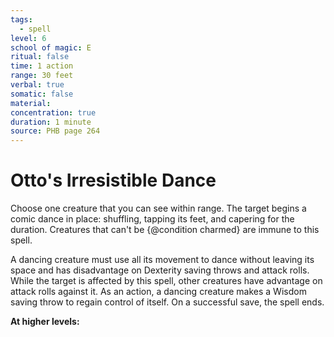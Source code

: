 ```yaml
---
tags:
  - spell
level: 6
school of magic: E
ritual: false
time: 1 action
range: 30 feet
verbal: true
somatic: false
material: 
concentration: true
duration: 1 minute
source: PHB page 264
---
```

# Otto's Irresistible Dance
Choose one creature that you can see within range. The target begins a comic dance in place: shuffling, tapping its feet, and capering for the duration. Creatures that can't be {@condition charmed} are immune to this spell.

A dancing creature must use all its movement to dance without leaving its space and has disadvantage on Dexterity saving throws and attack rolls. While the target is affected by this spell, other creatures have advantage on attack rolls against it. As an action, a dancing creature makes a Wisdom saving throw to regain control of itself. On a successful save, the spell ends.

**At higher levels:** 